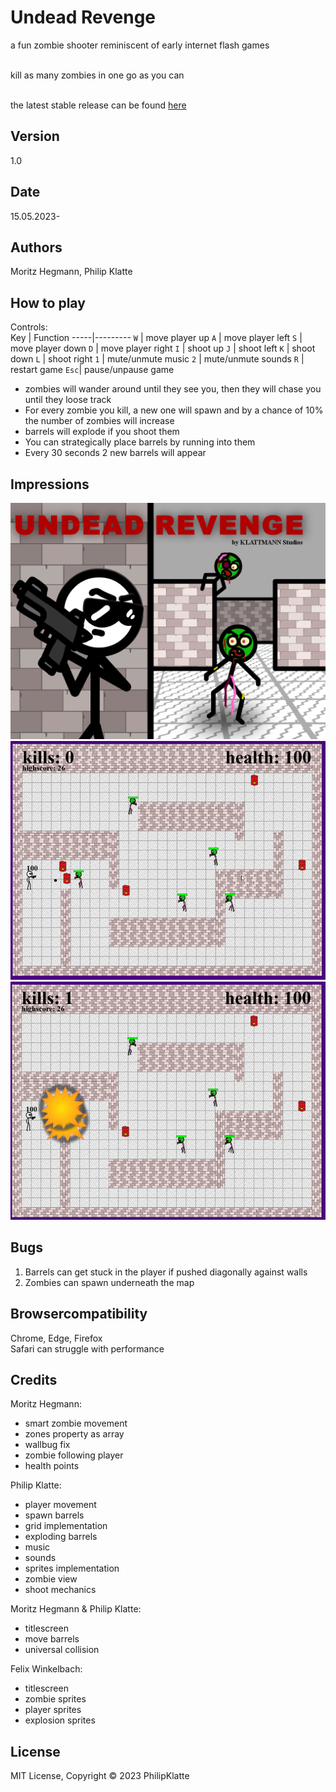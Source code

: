 # Undead Revenge
a fun zombie shooter reminiscent of early internet flash games <br /><br />

kill as many zombies in one go as you can <br /><br />

the latest stable release can be found [here](http://dev.dasallergroesstehaus.com/)

## Version
1.0

## Date 
15.05.2023-

## Authors
Moritz Hegmann, Philip Klatte

## How to play
Controls: <br />
Key  | Function
-----|---------
`W`  | move player up
`A`  | move player left
`S`  | move player down
`D`  | move player right
`I`  | shoot up
`J`  | shoot left
`K`  | shoot down
`L`  | shoot right
`1`  | mute/unmute music
`2`  | mute/unmute sounds
`R`  | restart game
`Esc`| pause/unpause game

- zombies will wander around until they see you, then they will chase you until they loose track
- For every zombie you kill, a new one will spawn and by a chance of 10% the number of zombies will increase
- barrels will explode if you shoot them
- You can strategically place barrels by running into them
- Every 30 seconds 2 new barrels will appear

## Impressions
![titlescreen](assets/game/Title-Screen.png)
![demo1](assets/demo1.png)
![demo2](assets/demo2.png)

## Bugs
1. Barrels can get stuck in the player if pushed diagonally against walls
2. Zombies can spawn underneath the map

## Browsercompatibility
Chrome, Edge, Firefox <br />
Safari can struggle with performance

## Credits
Moritz Hegmann: <br />
- smart zombie movement
- zones property as array
- wallbug fix
- zombie following player
- health points

Philip Klatte: <br />
- player movement
- spawn barrels
- grid implementation
- exploding barrels
- music
- sounds
- sprites implementation
- zombie view
- shoot mechanics

Moritz Hegmann & Philip Klatte: <br />
- titlescreen
- move barrels
- universal collision

Felix Winkelbach: <br />
- titlescreen
- zombie sprites
- player sprites
- explosion sprites

## License
MIT License, Copyright © 2023 PhilipKlatte
